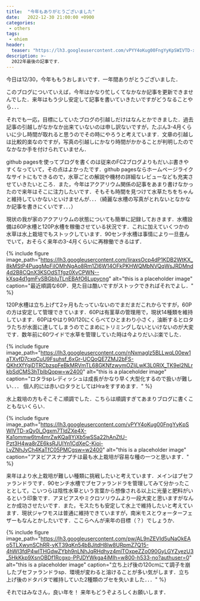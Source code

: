 ```yaml
---
title:  "今年もありがとうございました"
date:   2022-12-30 21:00:00 +0900
categories: 
 - others
tags:
 - ehiem
header:
  teaser: "https://lh3.googleusercontent.com/vPYY4oKug00FngYyKpSWIVTD-xQy0i_Ogxm7TldZXe4X-Ka1ommw6tm4mrZwKQa8YjXb5wSSa22hAnZtU-Pzt3H4wa8rZE6ksRJUlYn1CdXeC-Kioi-LvZNhJyCh4KaTfC05PMCgs"
description: >-
  2022年最後の記事です．
---
```


今日は12/30，今年ももうおしまいです．一年間ありがとうございました．

このブログについていえば，今年はかなり忙しくてなかなか記事を更新できませんでした．来年はもう少し安定して記事を書いていきたいですがどうなることやら．．．

それでも一応，目標にしていたブログの引越しだけはなんとかできました．過去記事の引越しがなかなか出来ていないのは申し訳ないですが，たぶん3-4月くらいに少し時間が取れると思うのでその時にやろうと考えています．文章の引越しは比較的楽なのですが，写真の引越しにかなり時間がかかることが判明したのでなかなか手を付けられていません．

github pagesを使ってブログを書くのは従来のFC2ブログよりもだいぶ書きやすくなっていて，その点はよかったです．github pagesならホームページライクなサイトにもできるので，水草ごとの解説や機材の詳細なレビューなども充実させていきたいところ．また，今年はアクアリウム関係の記事をあまり書けなかったので来年はそこに注力したいです．そもそも時間を見つけて水草たちをちゃんと維持していかないといけませんが．．．（綺麗な水槽の写真がとれないとなかなか記事を書きにくいです．．．）


現状の我が家のアクアリウムの状態についても簡単に記録しておきます．水槽設備は60P水槽と120P水槽を稼働させている状況です．これに加えていくつかの水草は水上栽培でもストックしています．90センチ水槽は事情により一旦畳んでいて，おそらく来年の3-4月くらいに再稼働できるはず．

{% include figure image_path="https://lh3.googleusercontent.com/IiraxsOcp4dP1KDB2WtKX_8kMStP4PuqgMpFiIOMhNgAo8Rm1ZI6W14OFkPKHWQMbNVQqWsJRDMnd4d2B8CQnX3KSOdSTfgz0XvCPWN--kXsq4d1gmFvSBGbIuTLnEBAfO6Lupycng" alt="this is a placeholder image" caption="最近順調な60P．見た目は酷いですがストックできればそれでよし．" %}


120P水槽は立ち上げて2ヶ月もたっていないのでまだまだこれからですが，60Pの方は安定して管理できています．60Pは有茎草の管理用で，現状14種類を維持しています．60Pはやはり90/120にくらべてひとまわり小さく，油断するとロタラたちが水面に達してしまうのでこまめにトリミングしないといけないのが大変です．数年前に60ワイドで水草を管理していた時は今よりだいぶ楽でした．

{% include figure image_path="https://lh3.googleusercontent.com/nNxmaglz5BLLwqL00ew1aTXvfD7cxqCuU9Fsuhsf_6xGr-UCQoQE7ZMJ2bFS-QKhtXfYgiDTRCbzspFeBkMRVmTL68GKNfzwymOZljLwK3L0RlX_TK9el2NLrkbSdCMS3hTblbQopw=w2400" alt="this is a placeholder image" caption="ロタラspレディッシュは成長がかなり早く大型化するので扱いが難しい．．． 個人的には赤いロタラとしてはHraをすすめます．" %}


水上栽培の方もそこそこ順調でした．こちらは順調すぎてあまりブログに書くこともないくらい．

{% include figure image_path="https://lh3.googleusercontent.com/vPYY4oKug00FngYyKpSWIVTD-xQy0i_Ogxm7TldZXe4X-Ka1ommw6tm4mrZwKQa8YjXb5wSSa22hAnZtU-Pzt3H4wa8rZE6ksRJUlYn1CdXeC-Kioi-LvZNhJyCh4KaTfC05PMCgsw=w2400" alt="this is a placeholder image" caption="アヌビアスナナプチは最も水上栽培が容易な種の一つと思います．" %}

来年はより水上栽培が難しい種類に挑戦したいと考えています．メインはブセファランドラです．90センチ水槽でブセファランドラを管理してみて分かったこととして，こいつらは陰性水草という言葉から想像される以上に光量と肥料がいるという印象です．アヌビアスやミクロソリウムより一段大変と思いますがなんとか成功させたいです．また，モスたちも安定して水上で維持したいと考えています．現状ジャワモスは普通に維持できていますが，南米モスとウォーターフェザーもなんとかしたいです．ここらへんが来年の目標（？）でしょうか．

{% include figure image_path="https://lh3.googleusercontent.com/pw/AL9nZEVId5uNaOkEAo5TLXwynSChRR-yKT39qKn54bBJitdH8lw8URpmZ7Q15-4hWI3fdP4wITHGdwZYbh9nLNhJqRHdhyz4mlTOxpeZZo090GyLGYZyezU3_5HkKkp9XsnOBDf1Rcgxo-PPJDYWkga4iMIh=w800-h533-no?authuser=0" alt="this is a placeholder image" caption="立ち上げ後の120cmにて調子を崩したブセファランドラsp．環境が変わると溶けることが多い気がします．立ち上げ後のドタバタで維持していた2種類のブセを失いました．．．" %}

それではみなさん，良い年を！ 来年もどうぞよろしくお願いします．

























